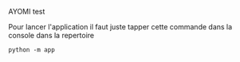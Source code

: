 AYOMI test

Pour lancer l'application il faut juste tapper cette commande dans la console dans la repertoire
```
python -m app
```
